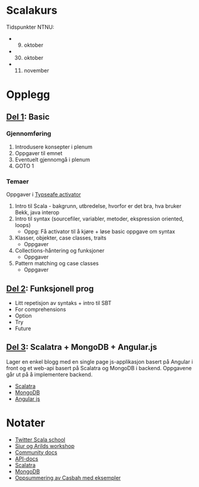 Scalakurs
=========

Tidspunkter NTNU:
* 9.  oktober
* 30. oktober
* 11. november

Opplegg
=======
  
## [Del 1](oppgaver/del-1): Basic

### Gjennomføring
1. Introdusere konsepter i plenum
2. Oppgaver til emnet
3. Eventuelt gjennomgå i plenum
4. GOTO 1

### Temaer
Oppgaver i [Typseafe activator](http://typesafe.com/platform/getstarted)

1. Intro til Scala - bakgrunn, utbredelse, hvorfor er det bra, hva bruker Bekk, java interop
2. Intro til syntax (sourcefiler, variabler, metoder, ekspression oriented, loops)
   * Oppg: Få activator til å kjøre + løse basic oppgave om syntax
4. Klasser, objekter, case classes, traits
   * Oppgaver
5. Collections-håntering og funksjoner
   * Oppgaver
6. Pattern matching og case classes
   * Oppgaver

## [Del 2](oppgaver/del-2): Funksjonell prog
* Litt repetisjon av syntaks + intro til SBT
* For comprehensions
* Option
* Try
* Future

## [Del 3](oppgaver/del-3): Scalatra + MongoDB + Angular.js

Lager en enkel blogg med en single page js-applikasjon basert på Angular i front og et web-api basert på Scalatra og MongoDB i backend.
Oppgavene går ut på å implementere backend.

* [Scalatra](http://www.scalatra.org/)
* [MongoDB](http://http://www.mongodb.org/)
* [Angular js](http://angularjs.org/)


Notater
=======
* [Twitter Scala school](http://twitter.github.io/scala_school/)
* [Sjur og Arilds workshop](https://github.com/arild/scala-workshop)
* [Community docs](http://docs.scala-lang.org/index.html)
* [API-docs](http://www.scala-lang.org/api/current/#package)
* [Scalatra](http://www.scalatra.org/)
* [MongoDB](http://http://www.mongodb.org/)
* [Oppsummering av Casbah med eksempler](http://janxspirit.blogspot.no/2011/11/introduction-to-casbah-scala-mongodb.html)
